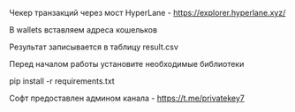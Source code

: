 Чекер транзакций через мост HyperLane - https://explorer.hyperlane.xyz/

В wallets вставляем адреса кошельков

Результат записывается в таблицу result.csv

Перед началом работы установите необходимые библиотеки

pip install -r requirements.txt

Софт предоставлен админом канала - https://t.me/privatekey7
